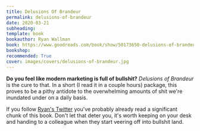 ```yaml
---
title: Delusions Of Brandeur
permalink: delusions-of-brandeur
date: 2020-03-21
subheading: 
template: book
bookauthor: Ryan Wallman
book: https://www.goodreads.com/book/show/50173650-delusions-of-brandeur
bookshop: 
recommended: True
cover: images/covers/delusions-of-brandeur.jpg
---
```


**Do you feel like modern marketing is full of bullshit?** *Delusions of Brandeur* is the cure to that. In a short (I read it in a couple hours) package, this proves to be a pithy antidote to the overwhelming amounts of shit we're inundated under on a daily basis.

If you follow [Ryan's Twitter](https://twitter.com/Dr_Draper) you've probably already read a significant chunk of this book. Don't let that deter you, it's worth keeping on your desk and handing to a colleague when they start veering off into bullshit land.